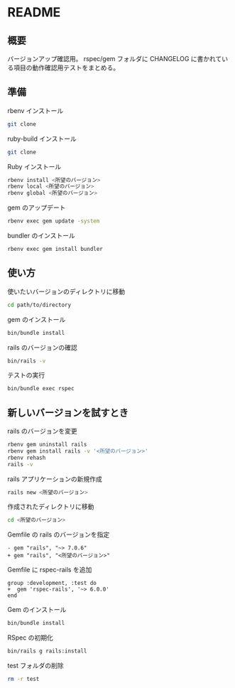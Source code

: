 # README

## 概要

バージョンアップ確認用。
rspec/gem フォルダに CHANGELOG に書かれている項目の動作確認用テストをまとめる。

## 準備

rbenv インストール

```sh
git clone
```

ruby-build インストール

```sh
git clone
```

Ruby インストール

```sh
rbenv install <所望のバージョン>
rbenv local <所望のバージョン>
rbenv global <所望のバージョン>
```

gem のアップデート

```sh
rbenv exec gem update -system
```

bundler のインストール

```sh
rbenv exec gem install bundler
```

## 使い方

使いたいバージョンのディレクトリに移動

```sh
cd path/to/directory
```

gem のインストール

```sh
bin/bundle install
```

rails のバージョンの確認

```sh
bin/rails -v
```

テストの実行

```sh
bin/bundle exec rspec
```

## 新しいバージョンを試すとき

rails のバージョンを変更

```sh
rbenv gem uninstall rails
rbenv gem install rails -v '<所望のバージョン>'
rbenv rehash
rails -v
```

rails アプリケーションの新規作成

```sh
rails new <所望のバージョン>
```

作成されたディレクトリに移動

```sh
cd <所望のバージョン>
```

Gemfile の rails のバージョンを指定

```diff_ruby:Gemfile
- gem "rails", "~> 7.0.6"
+ gem "rails", "<所望のバージョン>"
```

Gemfile に rspec-rails を追加

```diff_ruby:Gemfile
group :development, :test do
+  gem 'rspec-rails', '~> 6.0.0'
end
```

Gem のインストール

```sh
bin/bundle install
```

RSpec の初期化

```sh
bin/rails g rails:install
```

test フォルダの削除

```sh
rm -r test
```
